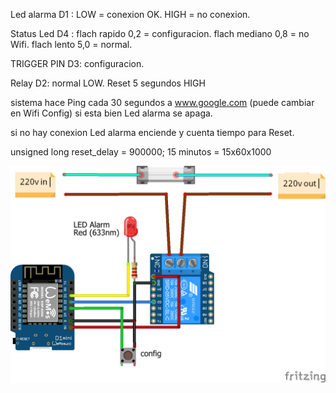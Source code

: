 Led alarma  D1 :  LOW = conexion OK.  HIGH = no conexion.

Status Led  D4 :  flach rapido 0,2 = configuracion. flach mediano 0,8 = no Wifi. flach lento 5,0 =  normal.

TRIGGER PIN D3:   configuracion.

Relay       D2:   normal LOW. Reset 5 segundos HIGH

sistema hace Ping cada 30 segundos a www.google.com (puede cambiar en Wifi Config) si esta bien Led alarma se apaga.

si no hay conexion Led alarma enciende y cuenta tiempo para Reset.

unsigned long reset_delay = 900000; 15 minutos = 15x60x1000

![Breadboard Layout and case](https://raw.githubusercontent.com/ermaya/esp8266-automatic-router-reset/master/reset_router/reset_bb.png)

